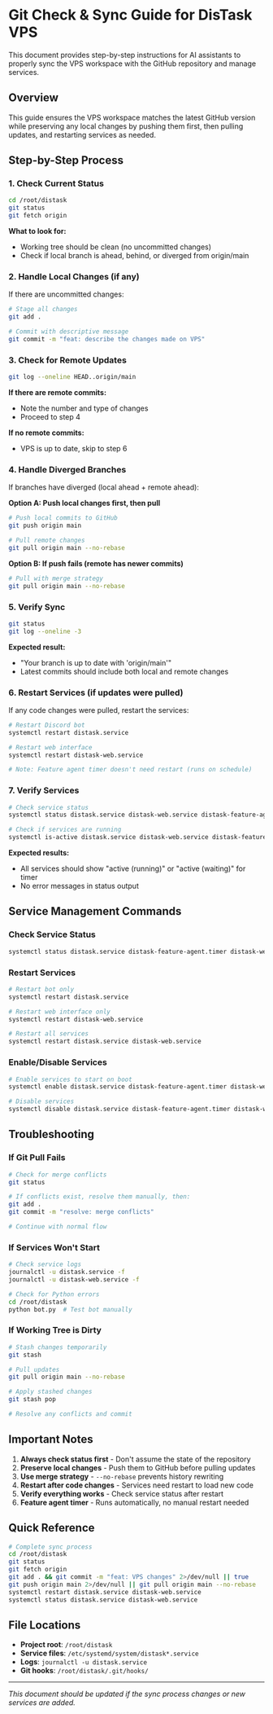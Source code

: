 # Git Check & Sync Guide for DisTask VPS

This document provides step-by-step instructions for AI assistants to properly sync the VPS workspace with the GitHub repository and manage services.

## Overview
This guide ensures the VPS workspace matches the latest GitHub version while preserving any local changes by pushing them first, then pulling updates, and restarting services as needed.

## Step-by-Step Process

### 1. Check Current Status
```bash
cd /root/distask
git status
git fetch origin
```

**What to look for:**
- Working tree should be clean (no uncommitted changes)
- Check if local branch is ahead, behind, or diverged from origin/main

### 2. Handle Local Changes (if any)
If there are uncommitted changes:
```bash
# Stage all changes
git add .

# Commit with descriptive message
git commit -m "feat: describe the changes made on VPS"
```

### 3. Check for Remote Updates
```bash
git log --oneline HEAD..origin/main
```

**If there are remote commits:**
- Note the number and type of changes
- Proceed to step 4

**If no remote commits:**
- VPS is up to date, skip to step 6

### 4. Handle Diverged Branches
If branches have diverged (local ahead + remote ahead):

**Option A: Push local changes first, then pull**
```bash
# Push local commits to GitHub
git push origin main

# Pull remote changes
git pull origin main --no-rebase
```

**Option B: If push fails (remote has newer commits)**
```bash
# Pull with merge strategy
git pull origin main --no-rebase
```

### 5. Verify Sync
```bash
git status
git log --oneline -3
```

**Expected result:**
- "Your branch is up to date with 'origin/main'"
- Latest commits should include both local and remote changes

### 6. Restart Services (if updates were pulled)
If any code changes were pulled, restart the services:

```bash
# Restart Discord bot
systemctl restart distask.service

# Restart web interface
systemctl restart distask-web.service

# Note: Feature agent timer doesn't need restart (runs on schedule)
```

### 7. Verify Services
```bash
# Check service status
systemctl status distask.service distask-web.service distask-feature-agent.timer

# Check if services are running
systemctl is-active distask.service distask-web.service distask-feature-agent.timer
```

**Expected results:**
- All services should show "active (running)" or "active (waiting)" for timer
- No error messages in status output

## Service Management Commands

### Check Service Status
```bash
systemctl status distask.service distask-feature-agent.timer distask-web.service
```

### Restart Services
```bash
# Restart bot only
systemctl restart distask.service

# Restart web interface only
systemctl restart distask-web.service

# Restart all services
systemctl restart distask.service distask-web.service
```

### Enable/Disable Services
```bash
# Enable services to start on boot
systemctl enable distask.service distask-feature-agent.timer distask-web.service

# Disable services
systemctl disable distask.service distask-feature-agent.timer distask-web.service
```

## Troubleshooting

### If Git Pull Fails
```bash
# Check for merge conflicts
git status

# If conflicts exist, resolve them manually, then:
git add .
git commit -m "resolve: merge conflicts"

# Continue with normal flow
```

### If Services Won't Start
```bash
# Check service logs
journalctl -u distask.service -f
journalctl -u distask-web.service -f

# Check for Python errors
cd /root/distask
python bot.py  # Test bot manually
```

### If Working Tree is Dirty
```bash
# Stash changes temporarily
git stash

# Pull updates
git pull origin main --no-rebase

# Apply stashed changes
git stash pop

# Resolve any conflicts and commit
```

## Important Notes

1. **Always check status first** - Don't assume the state of the repository
2. **Preserve local changes** - Push them to GitHub before pulling updates
3. **Use merge strategy** - `--no-rebase` prevents history rewriting
4. **Restart after code changes** - Services need restart to load new code
5. **Verify everything works** - Check service status after restart
6. **Feature agent timer** - Runs automatically, no manual restart needed

## Quick Reference

```bash
# Complete sync process
cd /root/distask
git status
git fetch origin
git add . && git commit -m "feat: VPS changes" 2>/dev/null || true
git push origin main 2>/dev/null || git pull origin main --no-rebase
systemctl restart distask.service distask-web.service
systemctl status distask.service distask-web.service
```

## File Locations
- **Project root**: `/root/distask`
- **Service files**: `/etc/systemd/system/distask*.service`
- **Logs**: `journalctl -u distask.service`
- **Git hooks**: `/root/distask/.git/hooks/`

---
*This document should be updated if the sync process changes or new services are added.*